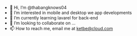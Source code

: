 - 👋 Hi, I’m @thabangknows04
- 👀 I’m interested in mobile and desktop we app developments
- 🌱 I’m currently learning lavarel for back-end
- 💞️ I’m looking to collaborate on ...
- 📫 How to reach me, email me at ketbe@cloud.com


<!---
thabangknows04/thabangknows04 is a ✨ special ✨ repository because its `README.md` (this file) appears on your GitHub profile.
You can click the Preview link to take a look at your changes.
--->
